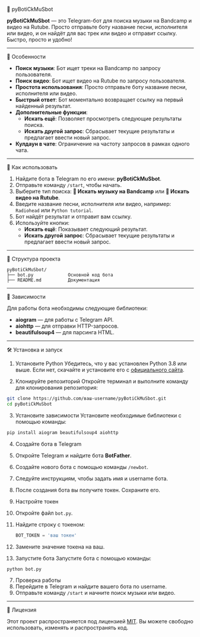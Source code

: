  🎵 pyBotiCkMuSbot

**pyBotiCkMuSbot** — это Telegram-бот для поиска музыки на Bandcamp и видео на Rutube. Просто отправьте боту название песни, исполнителя или видео, и он найдёт для вас трек или видео и отправит ссылку. Быстро, просто и удобно!

---

 🚀 Особенности

- **Поиск музыки**: Бот ищет треки на Bandcamp по запросу пользователя.
- **Поиск видео**: Бот ищет видео на Rutube по запросу пользователя.
- **Простота использования**: Просто отправьте боту название песни, исполнителя или видео.
- **Быстрый ответ**: Бот моментально возвращает ссылку на первый найденный результат.
- **Дополнительные функции**:
  - **Искать ещё**: Позволяет просмотреть следующие результаты поиска.
  - **Искать другой запрос**: Сбрасывает текущие результаты и предлагает ввести новый запрос.
- **Кулдаун в чате**: Ограничение на частоту запросов в рамках одного чата.

---

 🎯 Как использовать

1. Найдите бота в Telegram по его имени: **pyBotiCkMuSbot**.
2. Отправьте команду `/start`, чтобы начать.
3. Выберите тип поиска: **🎵 Искать музыку на Bandcamp** или **🎥 Искать видео на Rutube**.
4. Введите название песни, исполнителя или видео, например: `Radiohead` или `Python tutorial`.
5. Бот найдёт результат и отправит вам ссылку.
6. Используйте кнопки:
   - **Искать ещё**: Показывает следующий результат.
   - **Искать другой запрос**: Сбрасывает текущие результаты и предлагает ввести новый запрос.

---

 📂 Структура проекта

```
pyBotiCkMuSbot/
├── bot.py             Основной код бота
├── README.md          Документация
```

---

 📝 Зависимости

Для работы бота необходимы следующие библиотеки:

- **aiogram** — для работы с Telegram API.
- **aiohttp** — для отправки HTTP-запросов.
- **beautifulsoup4** — для парсинга HTML.

---

 🛠️ Установка и запуск

 1. Установите Python
Убедитесь, что у вас установлен Python 3.8 или выше. Если нет, скачайте и установите его с [официального сайта](https://www.python.org/downloads/).

 2. Клонируйте репозиторий
Откройте терминал и выполните команду для клонирования репозитория:

```bash
git clone https://github.com/ваш-username/pyBotiCkMuSbot.git
cd pyBotiCkMuSbot
```

 3. Установите зависимости
Установите необходимые библиотеки с помощью команды:

```bash
pip install aiogram beautifulsoup4 aiohttp
```

 4. Создайте бота в Telegram
1. Откройте Telegram и найдите бота **BotFather**.
2. Создайте нового бота с помощью команды `/newbot`.
3. Следуйте инструкциям, чтобы задать имя и username бота.
4. После создания бота вы получите токен. Сохраните его.

 5. Настройте токен
1. Откройте файл `bot.py`.
2. Найдите строку с токеном:
   ```python
   BOT_TOKEN = 'ваш токен'
   ```
3. Замените значение токена на ваш.

 6. Запустите бота
Запустите бота с помощью команды:

```bash
python bot.py
```

 7. Проверка работы
1. Перейдите в Telegram и найдите вашего бота по username.
2. Отправьте команду `/start` и начните поиск музыки или видео.

---

 📄 Лицензия

Этот проект распространяется под лицензией [MIT](LICENSE). Вы можете свободно использовать, изменять и распространять код.

